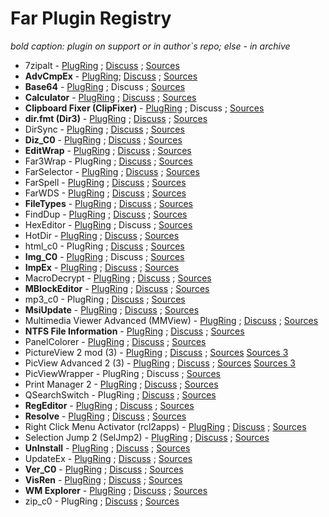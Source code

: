 # Far Plugin Registry

*bold caption: plugin on support or in author`s repo; else - in archive*

* 7zipalt - [PlugRing](https://plugring.farmanager.com/plugin.php?pid=838) ; [Discuss](https://forum.farmanager.com/viewtopic.php?f=5&t=84) ; [Sources](https://github.com/FarPluginsArchive/7zipalt)
* **AdvCmpEx** - [PlugRing](https://plugring.farmanager.com/plugin.php?pid=19); [Discuss](https://forum.farmanager.com/viewtopic.php?t=1526) ; [Sources](https://github.com/FarPlugins/AdvCmpEx)
* **Base64** - [PlugRing](https://plugring.farmanager.com/plugin.php?pid=946) ; Discuss ; [Sources](https://github.com/Maximus5/FarPlugins/tree/master/Base64)
* **Calculator** - [PlugRing](https://plugring.farmanager.com/plugin.php?pid=15) ; [Discuss](https://forum.farmanager.com/viewtopic.php?t=4196&start=300) ; [Sources](https://github.com/FarPlugins/Calculator)
* **Clipboard Fixer (ClipFixer)** - [PlugRing](https://plugring.farmanager.com/plugin.php?pid=789) ; Discuss ; [Sources](https://github.com/Maximus5/FarPlugins/tree/master/ClipFixer)
* **dir.fmt (Dir3)** - [PlugRing](https://plugring.farmanager.com/plugin.php?pid=315) ; [Discuss](http://forum.farmanager.com/viewtopic.php?p=36961#p36961) ; [Sources](https://github.com/Maximus5/FarPlugins/tree/master/Dir_b3)
* DirSync - [PlugRing](https://plugring.farmanager.com/plugin.php?pid=788) ; [Discuss](https://forum.farmanager.com/viewtopic.php?t=6503&start=15) ; [Sources](https://github.com/FarPluginsArchive/farplug-Maximus-archive/tree/master/DirSync)
* **Diz_C0** - [PlugRing](https://plugring.farmanager.com/plugin.php?pid=947) ; [Discuss](http://forum.farmanager.com/viewtopic.php?f=8&t=5474) ; [Sources](https://github.com/Maximus5/FarPlugins/tree/master/Col0/diz_c0)
* **EditWrap** - [PlugRing](https://plugring.farmanager.com/plugin.php?pid=951) ; [Discuss](https://forum.farmanager.com/viewtopic.php?f=5&t=6587) ; [Sources](https://github.com/Maximus5/FarPlugins/tree/master/EditWrap)
* Far3Wrap - PlugRing ; [Discuss](https://forum.farmanager.com/viewtopic.php?f=8&t=6407) ; [Sources](https://github.com/FarPluginsArchive/farplug-Maximus-archive/tree/master/Far3Wrap)
* FarSelector - [PlugRing](https://plugring.farmanager.com/plugin.php?pid=846) ; [Discuss](https://forum.farmanager.com/viewtopic.php?f=11&t=5161&p=59888) ; [Sources](https://github.com/FarPluginsArchive/farplug-Maximus-archive/tree/master/FarSelector)
* FarSpell - [PlugRing](https://plugring.farmanager.com/plugin.php?pid=768) ; [Discuss](https://forum.farmanager.com/viewtopic.php?t=1087) ; [Sources](https://github.com/FarPluginsArchive/farspell)
* FarWDS - [PlugRing](https://plugring.farmanager.com/plugin.php?pid=793) ; [Discuss](https://forum.farmanager.com/viewtopic.php?f=5&t=5444) ; [Sources](https://github.com/FarPluginsArchive/farplug-Maximus-archive/tree/master/FarWDS)
* **FileTypes** - [PlugRing](https://plugring.farmanager.com/plugin.php?pid=835) ; [Discuss](https://forum.farmanager.com/viewtopic.php?f=5&t=5319) ; [Sources](https://github.com/Maximus5/FarPlugins/tree/master/FileTypes)
* FindDup - [PlugRing](https://plugring.farmanager.com/plugin.php?pid=583) ; [Discuss](https://forum.farmanager.com/viewtopic.php?p=35532) ; [Sources](https://github.com/FarPluginsArchive/FindDup)
* HexEditor - [PlugRing](https://plugring.farmanager.com/plugin.php?pid=120) ; Discuss ; [Sources](https://github.com/FarPluginsArchive/far-hex-edit)
* HotDir - [PlugRing](https://plugring.farmanager.com/plugin.php?pid=522) ; [Discuss](https://forum.farmanager.com/viewtopic.php?f=5&t=2533) ; [Sources](https://github.com/FarPluginsArchive/farplug-alvls/tree/master/hotdir)
* html_c0 - PlugRing ; [Discuss](http://forum.farmanager.com/viewtopic.php?f=8&t=5469) ; [Sources](https://github.com/FarPluginsArchive/column_c0)
* **Img_C0** - [PlugRing](https://plugring.farmanager.com/plugin.php?pid=971) ; Discuss ; [Sources](https://github.com/Maximus5/FarPlugins/tree/master/Col0/img_c0)
* **ImpEx** - [PlugRing](https://plugring.farmanager.com/plugin.php?pid=790) ; [Discuss](https://forum.farmanager.com/viewtopic.php?f=5&t=4996) ; [Sources](https://github.com/Maximus5/FarPlugins/tree/master/ImpEx)
* MacroDecrypt - [PlugRing](https://plugring.farmanager.com/plugin.php?pid=798) ; [Discuss](https://forum.farmanager.com/viewtopic.php?f=5&t=3099) ; [Sources](https://github.com/FarPluginsArchive/farplug-alvls/tree/master/MacroDecrypt)
* **MBlockEditor** - [PlugRing](https://plugring.farmanager.com/plugin.php?pid=791) ; [Discuss](https://forum.farmanager.com/viewtopic.php?p=38291#p38291) ; [Sources](https://github.com/Maximus5/FarPlugins/tree/master/MBlockEditor)
* mp3_c0 - PlugRing ; [Discuss](https://forum.farmanager.com/viewtopic.php?f=8&t=5466&p=64349) ; [Sources](https://github.com/FarPluginsArchive/farplug-Maximus-archive/tree/master/Col0host/mp3_c0)
* **MsiUpdate** - [PlugRing](https://plugring.farmanager.com/plugin.php?pid=892) ; [Discuss](http://forum.farmanager.com/viewtopic.php?t=4844) ; [Sources](https://sourceforge.net/p/farplugs/code/HEAD/tree/chupakabra_farplug/msiupdate/)
* Multimedia Viewer Advanced (MMView) - [PlugRing](https://plugring.farmanager.com/plugin.php?pid=797) ; [Discuss](https://forum.farmanager.com/viewtopic.php?f=5&t=6973) ; [Sources](https://github.com/FarPluginsArchive/farplug-Maximus-archive/tree/master/MMView)
* **NTFS File Information** - [PlugRing](https://plugring.farmanager.com/plugin.php?pid=904) ; [Discuss](http://forum.farmanager.com/viewtopic.php?t=2051) ; [Sources](https://sourceforge.net/p/farplugs/code/HEAD/tree/chupakabra_farplug/ntfsfile/)
* PanelColorer - [PlugRing](https://plugring.farmanager.com/plugin.php?pid=845) ; [Discuss](https://forum.farmanager.com/viewtopic.php?f=5&t=5703&p=77876) ; [Sources](https://github.com/FarPluginsArchive/farplug-Maximus-archive/tree/master/PanelColorer)
* PictureView 2 mod (3) - [PlugRing](https://plugring.farmanager.com/plugin.php?pid=787) ; [Discuss](https://forum.farmanager.com/viewtopic.php?f=5&t=5420) ; [Sources](https://github.com/FarPluginsArchive/farplug-Maximus-archive/tree/master/PicView) [Sources 3](https://github.com/FarPluginsArchive/farplug-Maximus-archive/tree/master/PicView3)
* PicView Advanced 2 (3) - [PlugRing](http://plugring.farmanager.com/plugin.php?pid=697) ; [Discuss](https://forum.farmanager.com/viewtopic.php?f=5&t=5821) ; [Sources](https://github.com/FarPluginsArchive/farplug-alvls/tree/master/picviewadv2) [Sources 3](https://github.com/FarPluginsArchive/farplug-alvls/tree/master/picviewadv3)
* PicViewWrapper - PlugRing ; Discuss ; [Sources](https://github.com/FarPluginsArchive/farplug-Maximus-archive/tree/master/PicViewWrapper)
* Print Manager 2 - [PlugRing](https://plugring.farmanager.com/plugin.php?pid=821) ; [Discuss](http://forum.farmanager.com/viewtopic.php?f=5&t=4441) ; [Sources](https://github.com/FarPluginsArchive/printman2)
* QSearchSwitch - PlugRing ; [Discuss](https://forum.farmanager.com/viewtopic.php?p=94614#p94614) ; [Sources](https://github.com/FarPluginsArchive/farplug-Maximus-archive/tree/master/QSearchSwitch)
* **RegEditor** - [PlugRing](https://plugring.farmanager.com/plugin.php?pid=792) ; [Discuss](https://forum.farmanager.com/viewtopic.php?f=5&t=5543) ; [Sources](https://github.com/Maximus5/FarPlugins/tree/master/RegEditor)
* **Resolve** - [PlugRing](https://plugring.farmanager.com/plugin.php?pid=948) ; [Discuss](https://forum.farmanager.com/viewtopic.php?t=6994) ; [Sources](https://github.com/Maximus5/FarPlugins/tree/master/Resolve)
* Right Click Menu Activator (rcl2apps) - [PlugRing](https://plugring.farmanager.com/plugin.php?pid=440) ; [Discuss](https://forum.farmanager.com/viewtopic.php?f=5&t=5451) ; [Sources](https://github.com/FarPluginsArchive/farplug-alvls/tree/master/rcl2apps)
* Selection Jump 2 (SelJmp2) - [PlugRing](https://plugring.farmanager.com/plugin.php?pid=517) ; [Discuss](https://forum.farmanager.com/viewtopic.php?f=5&t=2641) ; [Sources](https://github.com/FarPluginsArchive/farplug-alvls/tree/master/SelJmp2)
* **UnInstall** - [PlugRing](https://plugring.farmanager.com/plugin.php?pid=698) ; [Discuss](https://forum.farmanager.com/viewtopic.php?t=3597) ; [Sources](https://github.com/FarPlugins/UnInstall)
* UpdateEx - [PlugRing](https://plugring.farmanager.com/plugin.php?pid=905) ; [Discuss](https://forum.farmanager.com/viewtopic.php?f=5&t=7817) ; [Sources](https://github.com/FarPluginsArchive/farplug-alvls/tree/master/updateex)
* **Ver_C0** - [PlugRing](https://plugring.farmanager.com/plugin.php?pid=795) ; [Discuss](https://forum.farmanager.com/viewtopic.php?t=5467) ; [Sources](https://github.com/Maximus5/FarPlugins/tree/master/Col0/ver_c0)
* **VisRen** - [PlugRing](https://plugring.farmanager.com/plugin.php?pid=801) ; [Discuss](https://forum.farmanager.com/viewtopic.php?f=11&t=2810) ; [Sources](https://github.com/FarPlugins/VisRen)
* **WM Explorer** - [PlugRing](https://plugring.farmanager.com/plugin.php?pid=895) ; [Discuss](https://forum.farmanager.com/viewtopic.php?t=2827) ; [Sources](https://sourceforge.net/p/farplugs/code/HEAD/tree/chupakabra_farplug/wmexplorer)
* zip_c0 - PlugRing ; [Discuss](http://forum.farmanager.com/viewtopic.php?f=8&t=5472) ; [Sources](https://github.com/FarPluginsArchive/column_c0)